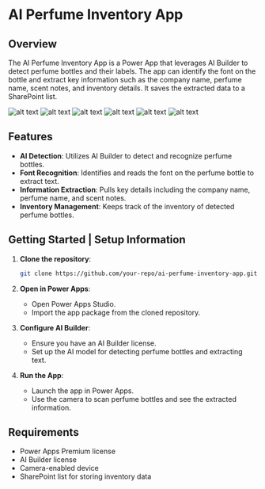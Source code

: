 # AI Perfume Inventory App

## Overview

The AI Perfume Inventory App is a Power App that leverages AI Builder to detect perfume bottles and their labels. The app can identify the font on the bottle and extract key information such as the company name, perfume name, scent notes, and inventory details. It saves the extracted data to a SharePoint list. 


![alt text](assets/home.PNG)
![alt text](assets/uploadPhoto.PNG)
![alt text](assets/favorites.PNG)
![alt text](assets/aboutNotes.PNG)
![alt text](assets/totalInventory.PNG)
![alt text](assets/spoList.PNG)





## Features

- **AI Detection**: Utilizes AI Builder to detect and recognize perfume bottles.
- **Font Recognition**: Identifies and reads the font on the perfume bottle to extract text.
- **Information Extraction**: Pulls key details including the company name, perfume name, and scent notes.
- **Inventory Management**: Keeps track of the inventory of detected perfume bottles.

## Getting Started | Setup Information

1. **Clone the repository**:
    ```sh
    git clone https://github.com/your-repo/ai-perfume-inventory-app.git
    ```

2. **Open in Power Apps**:
    - Open Power Apps Studio.
    - Import the app package from the cloned repository.

3. **Configure AI Builder**:
    - Ensure you have an AI Builder license.
    - Set up the AI model for detecting perfume bottles and extracting text.

4. **Run the App**:
    - Launch the app in Power Apps.
    - Use the camera to scan perfume bottles and see the extracted information.

## Requirements

- Power Apps Premium license
- AI Builder license
- Camera-enabled device
- SharePoint list for storing inventory data

